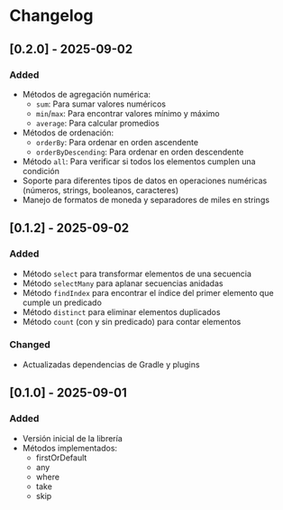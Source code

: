# Changelog

## [0.2.0] - 2025-09-02
### Added
- Métodos de agregación numérica:
  - `sum`: Para sumar valores numéricos
  - `min`/`max`: Para encontrar valores mínimo y máximo
  - `average`: Para calcular promedios
- Métodos de ordenación:
  - `orderBy`: Para ordenar en orden ascendente
  - `orderByDescending`: Para ordenar en orden descendente
- Método `all`: Para verificar si todos los elementos cumplen una condición
- Soporte para diferentes tipos de datos en operaciones numéricas (números, strings, booleanos, caracteres)
- Manejo de formatos de moneda y separadores de miles en strings

## [0.1.2] - 2025-09-02
### Added
- Método `select` para transformar elementos de una secuencia
- Método `selectMany` para aplanar secuencias anidadas
- Método `findIndex` para encontrar el índice del primer elemento que cumple un predicado
- Método `distinct` para eliminar elementos duplicados
- Método `count` (con y sin predicado) para contar elementos

### Changed
- Actualizadas dependencias de Gradle y plugins

## [0.1.0] - 2025-09-01
### Added
- Versión inicial de la librería
- Métodos implementados:
  - firstOrDefault
  - any
  - where
  - take
  - skip
